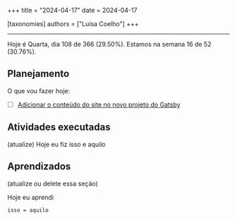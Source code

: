 +++
title = "2024-04-17"
date = 2024-04-17

[taxonomies]
authors = ["Luísa Coelho"]
+++

---

Hoje é Quarta, dia 108 de 366 (29.50%). Estamos na semana 16 de 52 (30.76%).

## Planejamento

O que vou fazer hoje:

- [ ] [Adicionar o conteúdo do site no novo projeto do Gatsby](https://github.com/OmnicodeSolutions/website/issues/131)

## Atividades executadas

(atualize) Hoje eu fiz isso e aquilo

## Aprendizados

(atualize ou delete essa seção)

Hoje eu aprendi
```
isso = aquilo
```
